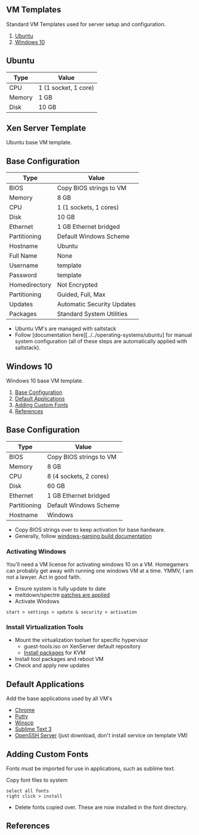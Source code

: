 VM Templates
------------
Standard VM Templates used for server setup and configuration.

1. [Ubuntu](#ubuntu)
2. [Windows 10](#windows-10)

Ubuntu
------
| Type   | Value                |
|--------|----------------------|
| CPU    | 1 (1 socket, 1 core) |
| Memory | 1 GB                 |
| Disk   | 10 GB                |


Xen Server Template
-------------------
Ubuntu base VM template.

Base Configuration
------------------
| Type          | Value                      |
|---------------|----------------------------|
| BIOS          | Copy BIOS strings to VM    |
| Memory        | 8 GB                       |
| CPU           | 1 (1 sockets, 1 cores)     |
| Disk          | 10 GB                      |
| Ethernet      | 1 GB Ethernet bridged      |
| Partitioning  | Default Windows Scheme     |
| Hostname      | Ubuntu                     |
| Full Name     | None                       |
| Username      | template                   |
| Password      | template                   |
| Homedirectory | Not Encrypted              |
| Partitioning  | Guided, Full, Max          |
| Updates       | Automatic Security Updates |
| Packages      | Standard System Utilities  |
 * Ubuntu VM's are managed with saltstack
 * Follow [documentation here][../../operating-systems/ubuntu] for manual system
   configuration (all of these steps are automatically applied with saltstack).


Windows 10
----------
Windows 10 base VM template.

1. [Base Configuration](#base-configuration)
1. [Default Applications](#default-applications)
1. [Adding Custom Fonts](#adding-custom-fonts)
1. [References](#references)

Base Configuration
------------------
| Type         | Value                   |
|--------------|-------------------------|
| BIOS         | Copy BIOS strings to VM |
| Memory       | 8 GB                    |
| CPU          | 8 (4 sockets, 2 cores)  |
| Disk         | 60 GB                   |
| Ethernet     | 1 GB Ethernet bridged   |
| Partitioning | Default Windows Scheme  |
| Hostname     | Windows                 |
 * Copy BIOS strings over to keep activation for base hardware.
 * Generally, follow [windows-gaming build documentation][1]

### Activating Windows
You'll need a VM license for activating windows 10 on a VM.
Homegamers can probably get away with running one windows VM at a time. YMMV, I
am not a lawyer. Act in good faith.

* Ensure system is fully update to date
* meltdown/spectre [patches are applied][2]
* Activate Windows

```
start > settings > update & security > activation
```

### Install Virtualization Tools
 * Mount the virtualization toolset for specific hypervisor
   * guest-tools.iso on XenServer default repository
   * [Install packages][4] for KVM
 * Install tool packages and reboot VM
 * Check and apply new updates

Default Applications
--------------------
Add the base applications used by all VM's

 * [Chrome](https://www.google.com/chrome/)
 * [Putty](https://www.chiark.greenend.org.uk/~sgtatham/putty/latest.html)
 * [Winscp](https://winscp.net/eng/download.php)
 * [Sublime Text 3](https://www.sublimetext.com/3)
 * [OpenSSH Server][3] (just download, don't install service on template VM)

Adding Custom Fonts
-------------------
Fonts must be imported for use in applications, such as sublime text.

Copy font files to system
```
select all fonts
right click > install
```
 * Delete fonts copied over. These are now installed in the font directory.

References
----------
[1]: ../../operating-systems/windows/10/README.md
[2]: ../../operating-systems/windows/10/README.md#securing-windows-installation
[3]: ../../operating-systems/windows/10/windows-issues.md#enabling-ssh-access
[4]: http://www.linux-kvm.org/page/WindowsGuestDrivers